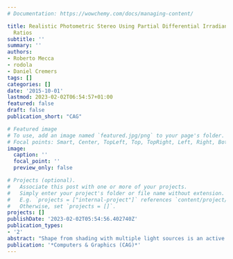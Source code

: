 ```yaml
---
# Documentation: https://wowchemy.com/docs/managing-content/

title: Realistic Photometric Stereo Using Partial Differential Irradiance Equation
  Ratios
subtitle: ''
summary: ''
authors:
- Roberto Mecca
- rodola
- Daniel Cremers
tags: []
categories: []
date: '2015-10-01'
lastmod: 2023-02-02T06:54:57+01:00
featured: false
draft: false
publication_short: "CAG"

# Featured image
# To use, add an image named `featured.jpg/png` to your page's folder.
# Focal points: Smart, Center, TopLeft, Top, TopRight, Left, Right, BottomLeft, Bottom, BottomRight.
image:
  caption: ''
  focal_point: ''
  preview_only: false

# Projects (optional).
#   Associate this post with one or more of your projects.
#   Simply enter your project's folder or file name without extension.
#   E.g. `projects = ["internal-project"]` references `content/project/deep-learning/index.md`.
#   Otherwise, set `projects = []`.
projects: []
publishDate: '2023-02-02T05:54:56.402740Z'
publication_types:
- '2'
abstract: "Shape from shading with multiple light sources is an active research area and a diverse range of approaches have been proposed in the last decades. However, devising a robust reconstruction technique still remains a challenging goal due to several highly non-linear physical factors being involved in the image acquisition process. Recent attempts at tackling the problem via photometric stereo rely on simplified hypotheses in order to make the problem solvable. Light propagation is still commonly assumed to be uniformly oriented, and the BRDF assumed to be diffuse, with limited interest for materials giving specular reflection. Taking into account realistic point light sources, in this paper we introduce a well-posed formulation based on partial differential equations for both diffuse and specular shading models. We base our derivation on the popular approach of image ratios, which makes the model independent from photometric invariants. The practical effectiveness of our method is confirmed with a wide range of experiments on both synthetic and real data, where we compare favorably to the state of the art."
publication: '*Computers & Graphics (CAG)*'
---
```


